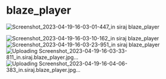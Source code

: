 # blaze_player

![Screenshot_2023-04-19-16-03-01-447_in siraj blaze_player](https://github.com/SirajMM/MusicPlayer/assets/118870564/3a781d20-09f6-4ed3-9c02-c15d3af2d944)

![Screenshot_2023-04-19-16-03-10-162_in siraj blaze_player](https://github.com/SirajMM/MusicPlayer/assets/118870564/77204b06-cb63-49b9-b4f5-ffbc1cdcb957)
![Screenshot_2023-04-19-16-03-23-951_in siraj blaze_player](https://github.com/SirajMM/MusicPlayer/assets/118870564/0fad0d88-af5f-4cf6-9cfb-952af48d5bea)
![Uploading Screenshot_2023-04-19-16-03-33-811_in.siraj.blaze_player.jpg…]()
![Uploading Screenshot_2023-04-19-16-04-06-383_in.siraj.blaze_player.jpg…]()
